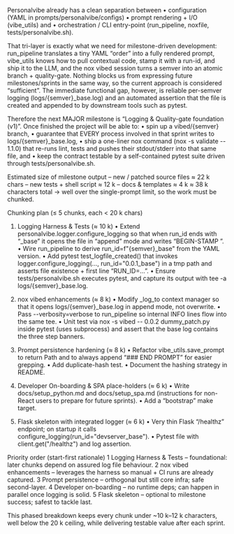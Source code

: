 Personalvibe already has a clean separation between
• configuration (YAML in prompts/personalvibe/configs)
• prompt rendering + I/O (vibe_utils) and
• orchestration / CLI entry-point (run_pipeline, noxfile, tests/personalvibe.sh).

That tri-layer is exactly what we need for milestone-driven development: run_pipeline translates a tiny YAML “order” into a fully rendered prompt, vibe_utils knows how to pull contextual code, stamp it with a run-id, and ship it to the LLM, and the nox vibed session turns a semver into an atomic branch + quality-gate.  Nothing blocks us from expressing future milestones/sprints in the same way, so the current approach is considered “sufficient”.  The immediate functional gap, however, is reliable per-semver logging (logs/{semver}_base.log) and an automated assertion that the file is created and appended to by downstream tools such as pytest.

Therefore the next MAJOR milestone is “Logging & Quality-gate foundation (v1)”.  Once finished the project will be able to:
• spin up a vibed/{semver} branch,
• guarantee that EVERY process involved in that sprint writes to logs/{semver}_base.log,
• ship a one-liner nox command (nox -s validate -- 1.1.0) that re-runs lint, tests and pushes their stdout/stderr into that same file, and
• keep the contract testable by a self-contained pytest suite driven through tests/personalvibe.sh.

Estimated size of milestone output
– new / patched source files ≈ 22 k chars
– new tests + shell script ≈ 12 k
– docs & templates ≈ 4 k
≈ 38 k characters total → well over the single-prompt limit, so the work must be chunked.

Chunking plan (≤ 5 chunks, each < 20 k chars)

1. Logging Harness & Tests (≈ 10 k)
   • Extend personalvibe.logger.configure_logging so that when run_id ends with “_base” it opens the file in “append” mode and writes “BEGIN-STAMP <timestamp>”.
   • Wire run_pipeline to derive run_id=f"{semver}_base" from the YAML version.
   • Add pytest test_logfile_created() that invokes logger.configure_logging(…, run_id="0.0.1_base") in a tmp path and asserts file existence + first line “RUN_ID=…”.
   • Ensure tests/personalvibe.sh executes pytest, and capture its output with tee -a logs/{semver}_base.log.

2. nox vibed enhancements (≈ 8 k)
   • Modify _log_to context manager so that it opens logs/{semver}_base.log in append mode, not overwrite.
   • Pass --verbosity=verbose to run_pipeline so internal INFO lines flow into the same tee.
   • Unit test via nox -s vibed -- 0.0.2 dummy_patch.py inside pytest (uses subprocess) and assert that the base log contains the three step banners.

3. Prompt persistence hardening (≈ 8 k)
   • Refactor vibe_utils.save_prompt to return Path and to always append “### END PROMPT” for easier grepping.
   • Add duplicate-hash test.
   • Document the hashing strategy in README.

4. Developer On-boarding & SPA place-holders (≈ 6 k)
   • Write docs/setup_python.md and docs/setup_spa.md (instructions for non-React users to prepare for future sprints).
   • Add a “bootstrap” make target.

5. Flask skeleton with integrated logger (≈ 6 k)
   • Very thin Flask “/healthz” endpoint; on startup it calls configure_logging(run_id="devserver_base").
   • Pytest file with client.get("/healthz") and log assertion.

Priority order (start-first rationale)
1 Logging Harness & Tests – foundational: later chunks depend on assured log file behaviour.
2 nox vibed enhancements – leverages the harness so manual + CI runs are already captured.
3 Prompt persistence – orthogonal but still core infra; safe second-layer.
4 Developer on-boarding – no runtime deps; can happen in parallel once logging is solid.
5 Flask skeleton – optional to milestone success; safest to tackle last.

This phased breakdown keeps every chunk under ~10 k–12 k characters, well below the 20 k ceiling, while delivering testable value after each sprint.
